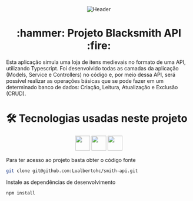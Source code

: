 <div align="center">
<img align="center" alt="Header" src="https://64.media.tumblr.com/352f803ec6647a53df4d779cb8e90324/tumblr_mydohbeMPo1s42orjo4_500.gif" />
</div>

<h1 align="center"> :hammer: Projeto Blacksmith API :fire: </h1>

Esta aplicação simula uma loja de itens medievais no formato de uma API, utilizando Typescript. Foi desenvolvido todas as camadas da aplicação (Models, Service e Controllers) no código e, por meio dessa API, será possível realizar as operações básicas que se pode fazer em um determinado banco de dados: Criação, Leitura, Atualização e Exclusão (CRUD).

<h1>🛠 Tecnologias usadas neste projeto</h1>

<p align="center">
<img src="https://img.shields.io/badge/typescript-%23007ACC.svg?style=for-the-badge&logo=typescript&logoColor=white" height=40/>
<img src="https://img.shields.io/badge/mysql-%2300f.svg?style=for-the-badge&logo=mysql&logoColor=white" height=40/>
<img src="https://img.shields.io/badge/docker-%230db7ed.svg?style=for-the-badge&logo=docker&logoColor=white" height=40/>
</p>

<p>
Para ter acesso ao projeto basta obter o código fonte
</p>

```sh
git clone git@github.com:Lualbertohc/smith-api.git
```

<p>
Instale as dependências de desenvolvimento
</p>

```sh
npm install
```


